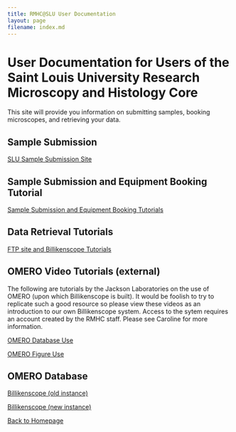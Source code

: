 ```yaml
---
title: RMHC@SLU User Documentation
layout: page
filename: index.md
--- 
```


# User Documentation for Users of the Saint Louis University Research Microscopy and Histology Core

This site will provide you information on submitting samples, booking microscopes, and retrieving your data.  

## Sample Submission

[SLU Sample Submission Site](https://slu-mhc.calpendo.com/)

## Sample Submission and Equipment Booking Tutorial

[Sample Submission and Equipment Booking Tutorials](https://slu-rmhc.github.io/SLU-RMHC-User-Documentation/sample_submission)

## Data Retrieval Tutorials

[FTP site and Billikenscope Tutorials](https://slu-rmhc.github.io/SLU-RMHC-User-Documentation/client_data)

## OMERO Video Tutorials (external)
The following are tutorials by the Jackson Laboratories on the use of OMERO (upon which Billikenscope is built).  It would be foolish to try to replicate such a good resource so please view these videos as an introduction to our own Billikenscope system.  Access to the sytem requires an account created by the RMHC staff.  Please see Caroline for more information.

[OMERO Database Use](https://www.youtube.com/watch?v=e3u-Ugd4W7w)

[OMERO Figure Use](https://www.youtube.com/watch?v=YeCFaB7VAAQ)

## OMERO Database

[Billikenscope (old instance)](https://www.billikenscope.com)

[Billikenscope (new instance)](https://gamma.billikenscope.com)



[Back to Homepage](https://www.slu.edu/medicine/pathology/microscopy-histology-core.php)
